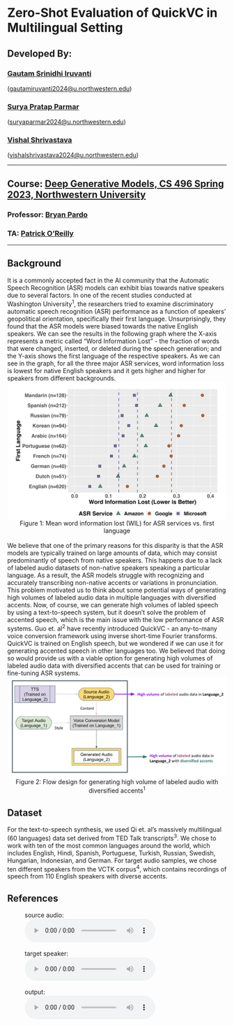 # Zero-Shot Evaluation of QuickVC in Multilingual Setting

## Developed By: 

### [Gautam Srinidhi Iruvanti](https://www.mccormick.northwestern.edu/artificial-intelligence/people/students/2022-2023/gautam-iruvanti.html)
(gautamiruvanti2024@u.northwestern.edu)
### [Surya Pratap Parmar](https://www.mccormick.northwestern.edu/artificial-intelligence/people/students/2022-2023/surya-parmar.html)
(suryaparmar2024@u.northwestern.edu)
### [Vishal Shrivastava](https://www.mccormick.northwestern.edu/artificial-intelligence/people/students/2022-2023/vishal-shrivastava.html)
(vishalshrivastava2024@u.northwestern.edu)

**********
## Course: [Deep Generative Models, CS 496 Spring 2023, Northwestern University](https://interactiveaudiolab.github.io/teaching/generative_deep_models.html#calendar)

### Professor: [Bryan Pardo](http://bryanpardo.com/)
### TA: [Patrick O’Reilly](https://oreillyp.github.io/)
*********** 

## <b>Background</b>
<p>
It is a commonly accepted fact in the AI community that the Automatic Speech Recognition (ASR) models can exhibit bias towards native speakers due to several factors. In one of the recent studies conducted at Washington University<sup>1</sup>, the researchers tried to examine discriminatory automatic speech recognition (ASR) performance as a function of speakers’ geopolitical orientation, specifically their first language. Unsurprisingly, they found that the ASR models were biased towards the native English speakers. We can see the results in the following graph where the X-axis represents a metric called “Word Information Lost” - the fraction of words that were changed, inserted, or deleted during the speech generation; and the Y-axis shows the first language of the respective speakers. As we can see in the graph, for all the three major ASR services, word information loss is lowest for native English speakers and it gets higher and higher for speakers from different backgrounds.

<span class="img_container center" style="display: block;">
    <img alt="test" src="./images/asr_bias.png?raw=true" style="display:block; margin-left: auto; margin-right: auto;" title="caption" />
    <span class="img_caption" style="display: block; text-align: center;">Figure 1: Mean word information lost (WIL) for ASR services vs. first language</span>
</span>
</br>
We believe that one of the primary reasons for this disparity is that the ASR models are typically trained on large amounts of data, which may consist predominantly of speech from native speakers. This happens due to a lack of labeled audio datasets of non-native speakers speaking a particular language. As a result, the ASR models struggle with recognizing and accurately transcribing non-native accents or variations in pronunciation.
This problem motivated us to think about some potential ways of generating high volumes of labeled audio data in multiple languages with diversified accents. Now, of course, we can generate high volumes of labled speech by using a text-to-speech system, but it doesn’t solve the problem of accented speech, which is the main issue with the low performance of ASR systems. Guo et. al<sup>2</sup> have recently introduced QuickVC - an any-to-many voice conversion framework using inverse short-time Fourier transforms. QuickVC is trained on English speech, but we wondered if we can use it for generating accented speech in other languages too. We believed that doing so would provide us with a viable option for generating high volumes of labeled audio data with diversified accents that can be used for training or fine-tuning ASR systems.
<span class="img_container center" style="display: block;">
    <img alt="test" src="./images/initial_flow_design.png?raw=true" style="display:block; margin-left: auto; margin-right: auto;" title="caption" />
    <span class="img_caption" style="display: block; text-align: center;">Figure 2:  Flow design for generating high volume of labeled audio with diversified accents<sup>1</sup></span>
</span>
</p>

## <b>Dataset</b>
<p>
For the text-to-speech synthesis, we used Qi et. al’s massively multilingual (60 languages) data set derived from TED Talk transcripts<sup>3</sup>. We chose to work with ten of the most common languages around the world, which includes English, Hindi, Spanish, Portuguese, Turkish, Russian, Swedish, Hungarian, Indonesian, and German. For target audio samples, we chose ten different speakers from the VCTK corpus<sup>4</sup>, which contains recordings of speech from 110 English speakers with diverse accents. 
</p>

## <b>References</b>



<!DOCTYPE html>
<html>
  <figure>
    <figcaption>source audio:</figcaption>
    <audio
        controls
        src="audio/source.mp4">
            <a href="audio/source.mp4">
                Download audio
            </a>
    </audio>
</figure>
    
<figure>
    <figcaption>target speaker:</figcaption>
    <audio
        controls
        src="audio/target_speaker.mp4">
            <a href="audio/target_speaker.mp4">
                Download audio
            </a>
    </audio>
</figure>
    
<figure>
    <figcaption>output:</figcaption>
    <audio
        controls
        src="audio/output.mp4">
            <a href="audio/output.mp4">
                Download audio
            </a>
    </audio>
</figure>
</html>







